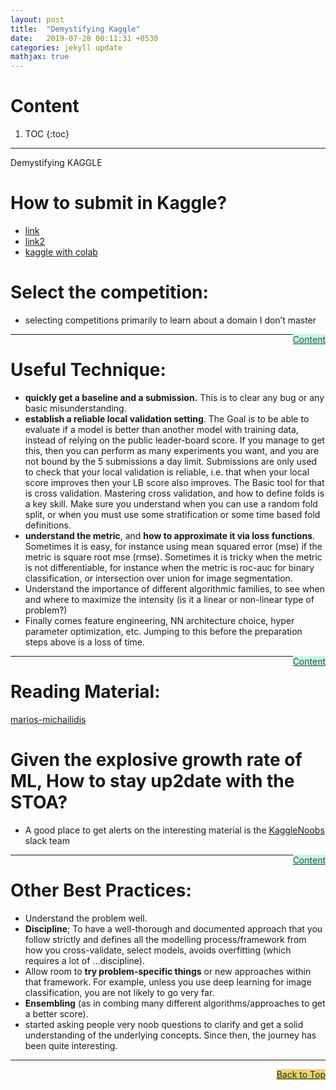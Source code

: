 ```yaml
---
layout: post
title:  "Demystifying Kaggle"
date:   2019-07-28 00:11:31 +0530
categories: jekyll update
mathjax: true
---
```


# Content

1. TOC
{:toc}
---

Demystifying KAGGLE

# How to submit in Kaggle?


+ [link](http://joshlawman.com/submit-a-prediction-to-kaggle-for-the-first-time/)
+ [link2](https://www.kaggle.com/dansbecker/submitting-from-a-kernel/notebook)
+ [kaggle with colab](https://medium.com/@burakteke/tutorial-on-using-google-colab-for-kaggle-competition-620393c22821)

# Select the competition:
+ selecting competitions primarily to learn about a domain I don’t master

<a href="#Top" style="color:#2F4F4F;background-color: #c8f7e4;float: right;">Content</a>

----

# Useful Technique:

+ **quickly get a baseline and a submission.** This is to clear any bug or any basic misunderstanding.
+ **establish a reliable local validation setting**. The Goal is to be able to evaluate if a model is better than another model with training data, instead of relying on the public leader-board score. If you manage to get this, then you can perform as many experiments you want, and you are not bound by the 5 submissions a day limit. Submissions are only used to check that your local validation is reliable, i.e. that when your local score improves then your LB score also improves. The Basic tool for that is cross validation. Mastering cross validation, and how to define folds is a key skill. Make sure you understand when you can use a random fold split, or when you must use some stratification or some time based fold definitions.
+ **understand the metric**, and **how to approximate it via loss functions**. Sometimes it is easy, for instance using mean squared error (mse) if the metric is square root mse (rmse). Sometimes it is tricky when the metric is not differentiable, for instance when the metric is roc-auc for binary classification, or intersection over union for image segmentation.
+ Understand the importance of different algorithmic families, to see when and where to maximize the intensity (is it a linear or non-linear type of problem?)
+ Finally comes feature engineering, NN architecture choice, hyper parameter optimization, etc. Jumping to this before the preparation steps above is a loss of time.

<a href="#Top" style="color:#2F4F4F;background-color: #c8f7e4;float: right;">Content</a>

----

# Reading Material:

[marios-michailidis](https://www.linkedin.com/pulse/how-start-data-science-marios-michailidis/)

# Given the explosive growth rate of ML, How to stay up2date with the STOA?

+ A good place to get alerts on the interesting material is the [KaggleNoobs](https://kagglenoobs.herokuapp.com/) slack team

<a href="#Top" style="color:#2F4F4F;background-color: #c8f7e4;float: right;">Content</a>

----

# Other Best Practices:

+ Understand the problem well.
+ **Discipline**; To have a well-thorough and documented approach that you follow strictly and defines all the modelling process/framework from how you cross-validate, select models, avoids overfitting (which requires a lot of …discipline).
+ Allow room to **try problem-specific things** or new approaches within that framework. For example, unless you use deep learning for image classification, you are not likely to go very far.
+ **Ensembling** (as in combing many different algorithms/approaches to get a better score).
+ started asking people very noob questions to clarify and get a solid understanding of the underlying concepts. Since then, the journey has been quite interesting.

----

<a href="#Top" style="color:#023628;background-color: #f7d06a;float: right;">Back to Top</a>